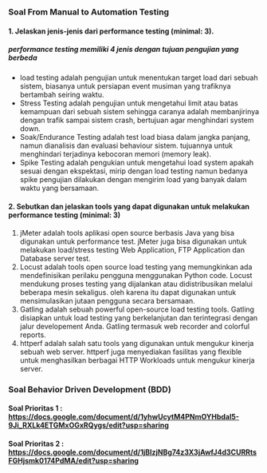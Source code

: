 ### Soal From Manual to Automation Testing
#### 1. Jelaskan jenis-jenis dari performance testing (minimal: 3).
##### performance testing memiliki 4 jenis dengan tujuan pengujian yang berbeda
- load testing adalah pengujian untuk menentukan target load dari sebuah sistem, biasanya untuk persiapan event musiman yang trafiknya bertambah seiring waktu.
- Stress Testing adalah pengujian untuk mengetahui limit atau batas kemampuan dari sebuah sistem sehingga caranya adalah membanjirinya dengan trafik sampai sistem crash, bertujuan agar menghindari system down.
- Soak/Endurance Testing adalah test load biasa dalam jangka panjang, namun dianalisis dan evaluasi behaviour sistem. tujuannya untuk menghindari terjadinya kebocoran memori (memory leak).
- Spike Testing adalah pengukian untuk mengetahui load system apakah sesuai dengan ekspektasi, mirip dengan load testing namun bedanya spike pengujian dilakukan dengan mengirim load yang banyak dalam waktu yang bersamaan.

#### 2. Sebutkan dan jelaskan tools yang dapat digunakan untuk melakukan performance testing (minimal: 3)
1. jMeter adalah tools aplikasi open source berbasis Java yang bisa digunakan untuk performance test. jMeter juga bisa digunakan untuk melakukan load/stress testing Web Application, FTP Application dan Database server test.
2. Locust adalah tools open source load testing yang memungkinkan ada mendefinisikan perilaku pengguna menggunakan Python code. Locust mendukung proses testing yang dijalankan atau didistribusikan melalui beberapa mesin sekaligus. oleh karena itu dapat digunakan untuk mensimulasikan jutaan pengguna secara bersamaan.
3. Gatling adalah sebuah powerful open-source load testing tools. Gatling disiapkan untuk load testing yang berkelanjutan dan terintegrasi dengan jalur developement Anda. Gatling termasuk web recorder and colorful reports.
4. httperf adalah salah satu tools yang digunakan untuk mengukur kinerja sebuah web server. httperf juga menyediakan fasilitas yang flexible untuk menghasilkan berbagai HTTP Workloads untuk mengukur kinerja server.


### Soal Behavior Driven Development (BDD)
#### Soal Prioritas 1 : https://docs.google.com/document/d/1yhwUcytM4PNmOYHbdal5-9Ji_RXLk4ETGMxOGxRQygs/edit?usp=sharing
#### Soal Prioritas 2 : https://docs.google.com/document/d/1jBIzjNBg74z3X3jAwfJ4d3CURRtsFGHjsmk0174PdMA/edit?usp=sharing
